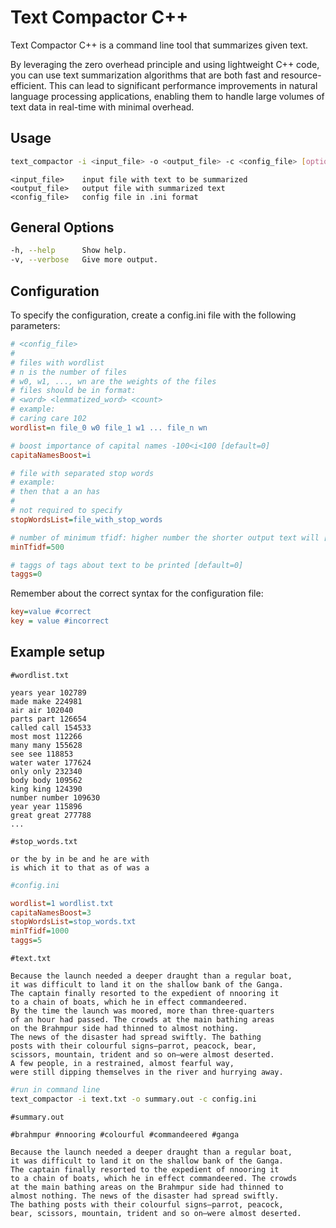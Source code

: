 # Text Compactor C++

Text Compactor C++ is a command line tool that summarizes given text.

By leveraging the zero overhead principle and using lightweight C++ code, you can use text summarization algorithms that are both fast and resource-efficient. This can lead to significant performance improvements in natural language processing applications, enabling them to handle large volumes of text data in real-time with minimal overhead.

## Usage

```bash
text_compactor -i <input_file> -o <output_file> -c <config_file> [options]
```

```text
<input_file>    input file with text to be summarized  
<output_file>   output file with summarized text  
<config_file>   config file in .ini format
```

## General Options

```bash
-h, --help      Show help.  
-v, --verbose   Give more output.
```

## Configuration

To specify the configuration, create a config.ini file with the following parameters:

```ini
# <config_file>
#
# files with wordlist
# n is the number of files 
# w0, w1, ..., wn are the weights of the files
# files should be in format:
# <word> <lemmatized_word> <count>
# example:
# caring care 102
wordlist=n file_0 w0 file_1 w1 ... file_n wn

# boost importance of capital names -100<i<100 [default=0]
capitaNamesBoost=i

# file with separated stop words
# example:
# then that a an has  
#
# not required to specify
stopWordsList=file_with_stop_words

# number of minimum tfidf: higher number the shorter output text will [default=500]
minTfidf=500

# taggs of tags about text to be printed [default=0]
taggs=0
```

Remember about the correct syntax for the configuration file:

```ini
key=value #correct
key = value #incorrect
```

## Example setup

```text
#wordlist.txt

years year 102789
made make 224981
air air 102040
parts part 126654
called call 154533
most most 112266
many many 155628
see see 118853
water water 177624
only only 232340
body body 109562
king king 124390
number number 109630
year year 115896
great great 277788
...
```

```text
#stop_words.txt 

or the by in be and he are with 
is which it to that as of was a
```

```ini
#config.ini

wordlist=1 wordlist.txt
capitaNamesBoost=3
stopWordsList=stop_words.txt
minTfidf=1000
taggs=5
```

```text
#text.txt

Because the launch needed a deeper draught than a regular boat, 
it was difficult to land it on the shallow bank of the Ganga. 
The captain finally resorted to the expedient of nnooring it 
to a chain of boats, which he in effect commandeered. 
By the time the launch was moored, more than three-quarters 
of an hour had passed. The crowds at the main bathing areas 
on the Brahmpur side had thinned to almost nothing. 
The news of the disaster had spread swiftly. The bathing 
posts with their colourful signs—parrot, peacock, bear, 
scissors, mountain, trident and so on—were almost deserted. 
A few people, in a restrained, almost fearful way, 
were still dipping themselves in the river and hurrying away. 
```

```bash
#run in command line
text_compactor -i text.txt -o summary.out -c config.ini
```

```text
#summary.out

#brahmpur #nnooring #colourful #commandeered #ganga

Because the launch needed a deeper draught than a regular boat,
it was difficult to land it on the shallow bank of the Ganga.
The captain finally resorted to the expedient of nnooring it
to a chain of boats, which he in effect commandeered. The crowds
at the main bathing areas on the Brahmpur side had thinned to
almost nothing. The news of the disaster had spread swiftly.
The bathing posts with their colourful signs—parrot, peacock,
bear, scissors, mountain, trident and so on—were almost deserted.

```
